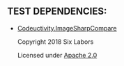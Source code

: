 ## TEST DEPENDENCIES:
- [Codeuctivity.ImageSharpCompare](https://www.nuget.org/packages/Codeuctivity.ImageSharpCompare)

  Copyright 2018 Six Labors
  
  Licensed under [Apache 2.0](https://opensource.org/licenses/Apache-2.0)
